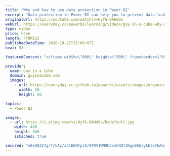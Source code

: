 ```yaml
---
title: "Why and how to use data protection in Power BI"
excerpt: "Data protection in Power BI can help you to prevent data leakage and have confidence in your data approach. Adam explores the data protection capabilities within Power BI using security labels and cloud app security.  Data Protection documentation overview https://docs.microsoft.com/power-bi/admin/service-security-data-protection-overview"
originalUrl: https://youtube.com/watch?v=HyfG-0AHdGs
webUrl: https://everyday.cc/powerbi/learning/videos/guy-in-a-cube-why-and-how-to-use-data-protection-in-power-bi/
type: video
price: Free
length: PT8M11S
publishedDateTime: 2020-10-22T15:00:07Z
heat: 53

featuredContent: "<iframe width=\"800\" height=\"500\" frameborder=\"0\" src=\"https://www.youtube.com/embed/HyfG-0AHdGs\" allow=\"accelerometer; autoplay; encrypted-media; gyroscope; picture-in-picture\" allowfullscreen></iframe>"

provider:
  name: Guy in a Cube
  domain: guyinacube.com
  images:
    - url: https://everyday-cc.github.io/powerbi/assets/images/organizations/guyinacube.com-50x50.jpg
      width: 50
      height: 50

topics:
  - Power BI

images:
  - url: https://i.ytimg.com/vi/HyfG-0AHdGs/hqdefault.jpg
    width: 480
    height: 360
    isCached: true

secured: "o9xR8227g/T/kAz/aJlENHYplO/0TRV1WN9NCnzhNOfZKgo06UsykhtxYbAey4diPbtc508b3KsR5JO8XOG/EZGt7yPiX3C46t5EO5yHM6h3++zg5vexxGMj7yfJ9WsKoFykVONhjz9fDiCo92CBlkXDZJRsCcvbAZYYyrt5Fcq3dpe+93hEM5OALAuxoOgple/TyMBHk7bskLu+FeV3EUTmHbBHty/fCXIM91wEo6NhY+c1KG510hfhW8nxR48n40FNaio3uW/1IMjWMwZBtWh/5vH0eF7ydpWS3hRiJv056Fa+Zof234kJX5JMm3l9wM21hCMZjZVromdfG3t4EWgcSN9QBBon5qLAHwe/8oFz2AUrBbiBGYj58FTuk4B8aCIA47dLREzdXuIENYD6fm/8ngPScJqous7eG8C7/tU=;JTivt/+ZdVrf5YsTc8tnYg=="
---
```


